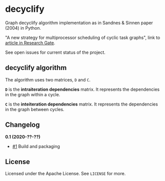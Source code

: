 # decyclify

Graph decyclify algorithm implementation as in Sandnes &amp; Sinnen paper (2004) in Python.

"A new strategy for multiprocessor scheduling of cyclic task graphs", link to [article in Research Gate](https://www.researchgate.net/publication/220298826_A_new_strategy_for_multiprocessor_scheduling_of_cyclic_task_graphs).

See open issues for current status of the project.

## decyclify algorithm

The algorithm uses two matrices, `D` and `C`.

**`D`** is the **intraiteration dependencies** matrix. It represents the dependencies
in the graph within a cycle.

**`C`** is the **inteiteration dependencies** matrix. It represents the dependencies
in the graph between cycles.

## Changelog

**0.1 (2020-??-??)**

- [#1](https://github.com/kinow/decyclify/issues/1) Build and packaging

## License

Licensed under the Apache License. See `LICENSE` for more.

